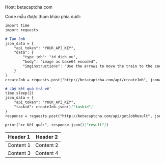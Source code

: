 Host: betacaptcha.com

Code mẫu được tham khảo phía dưới:

```markdown
import time
import requests

# Tạo Job
json_data = {
    "api_token": "YOUR_API_KEY",
    "data": {
        "type_job": "id dịch vụ",
        "body": "image as base64 encoded",
        "imginstructions": "Use the arrows to move the train to the coordinates indicated in the left image"
    }
}
createJob = requests.post("http://betacaptcha.com/api/createJob", json=json_data)

# Lấy kết quả trả về
time.sleep(2)
json_data = {
    "api_token": "YOUR_API_KEY",
    "taskid": createJob.json()["taskid"]
}
response = requests.post("http://betacaptcha.com/api/getJobResult", json=json_data)

print(">> Kết quả:", response.json()["result"])
```

| Header 1 | Header 2 |
|----------|----------|
| Content 1| Content 2|
| Content 3| Content 4|

